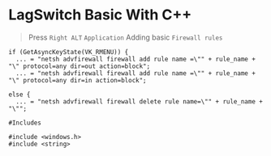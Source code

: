 # LagSwitch Basic With C++
> Press `Right ALT`
> `Application` Adding basic `Firewall rules` 
```
if (GetAsyncKeyState(VK_RMENU)) {
  ... = "netsh advfirewall firewall add rule name =\"" + rule_name + "\" protocol=any dir=out action=block";
  ... = "netsh advfirewall firewall add rule name =\"" + rule_name + "\" protocol=any dir=in action=block";

else {
  ... = "netsh advfirewall firewall delete rule name=\"" + rule_name + "\"";
```

`#Includes`
```
#include <windows.h> 
#include <string>
```
